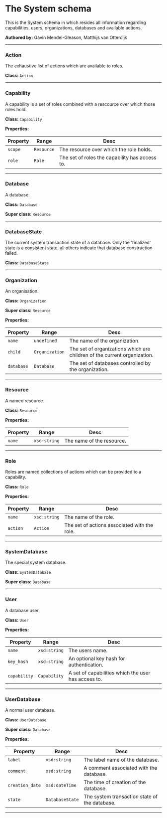 # The System schema

This is the System schema in which resides all information regarding capabilities, users, organizations, databases and available actions.

**Authored by:** Gavin Mendel-Gleason, Matthijs van Otterdijk

---

### Action

<p class="tdb-f">The exhaustive list of actions which are available to roles.</p>

**Class:** `Action`

---

### Capability

<p class="tdb-f">A capability is a set of roles combined with a rescource over which those roles hold.</p>

**Class:** `Capability`

**Properties:**

| Property | Range  | Desc |
| -------- | ------ | ---- |
| `scope` | `Resource` | The resource over which the role holds. |
| `role` | `Role` | The set of roles the capability has access to. |

---

### Database

<p class="tdb-f">A database.</p>

**Class:** `Database`

**Super class:** `Resource`

---

### DatabaseState

<p class="tdb-f">The current system transaction state of a database. Only the 'finalized' state is a consistent state, all others indicate that database construction failed.</p>

**Class:** `DatabaseState`

---

### Organization

<p class="tdb-f">An organisation.</p>

**Class:** `Organization`

**Super class:** `Resource`

**Properties:**

| Property | Range  | Desc |
| -------- | ------ | ---- |
| `name` | `undefined` | The name of the organization. |
| `child` | `Organization` | The set of organizations which are children of the current organization. |
| `database` | `Database` | The set of databases controlled by the organization. |

---

### Resource

<p class="tdb-f">A named resource.</p>

**Class:** `Resource`

**Properties:**

| Property | Range  | Desc |
| -------- | ------ | ---- |
| `name` | `xsd:string` | The name of the resource. |

---

### Role

<p class="tdb-f">Roles are named collections of actions which can be provided to a capability.</p>

**Class:** `Role`

**Properties:**

| Property | Range  | Desc |
| -------- | ------ | ---- |
| `name` | `xsd:string` | The name of the role. |
| `action` | `Action` | The set of actions associated with the role. |

---

### SystemDatabase

<p class="tdb-f">The special system database.</p>

**Class:** `SystemDatabase`

**Super class:** `Database`

---

### User

<p class="tdb-f">A database user.</p>

**Class:** `User`

**Properties:**

| Property | Range  | Desc |
| -------- | ------ | ---- |
| `name` | `xsd:string` | The users name. |
| `key_hash` | `xsd:string` | An optional key hash for authentication. |
| `capability` | `Capability` | A set of capabilities which the user has access to. |

---

### UserDatabase

<p class="tdb-f">A normal user database.</p>

**Class:** `UserDatabase`

**Super class:** `Database`

**Properties:**

| Property | Range  | Desc |
| -------- | ------ | ---- |
| `label` | `xsd:string` | The label name of the database. |
| `comment` | `xsd:string` | A comment associated with the database. |
| `creation_date` | `xsd:dateTime` | The time of creation of the database. |
| `state` | `DatabaseState` | The system transaction state of the database. |

---